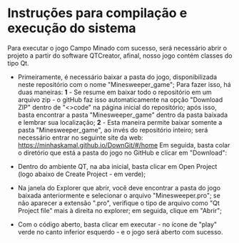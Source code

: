 # Instruções para compilação e execução do sistema

Para executar o jogo Campo Minado com sucesso, será necessário abrir o projeto a partir do software QTCreator, afinal, nosso jogo contém classes do tipo Qt.
- Primeiramente, é necessário baixar a pasta do jogo, disponibilizada neste repositório com o nome "Minesweeper_game";
  Para fazer isso, há duas maneiras:
  __1__ - Se resume em baixar todo o repositório em um arquivo zip - o gitHub faz isso automaticamente na opção "Download ZIP" dentro de "<>code" na página inicial do repositório; após isso, basta encontrar a pasta "Minesweeper_game" dentro da pasta baixada e lembrar sua localização;
  __2__ - Esta maneira permite baixar somente a pasta "Minesweeper_game", ao invés do repositório inteiro; será necessário entrar no seguinte site da web: https://minhaskamal.github.io/DownGit/#/home
  Em seguida, basta colar o diretório que está a pasta do jogo no GitHub e clicar em "Download": 

- Dentro do ambiente QT, na aba inicial, basta clicar em Open Project (logo abaixo de Create Project - em verde);
- Na janela do Explorer que abrir, você deve encontrar a pasta do jogo baixada anteriormente e selecionar o arquivo "Minesweeper.pro"; se não aparecer a extensão ".pro", verifique o tipo de arquivo como "Qt Project file" mais à direita no explorer; em seguida, clique em "Abrir";
- Com o código aberto, basta clicar em executar - no ícone de "play" verde no canto inferior esquerdo - e o jogo será aberto com sucesso.
